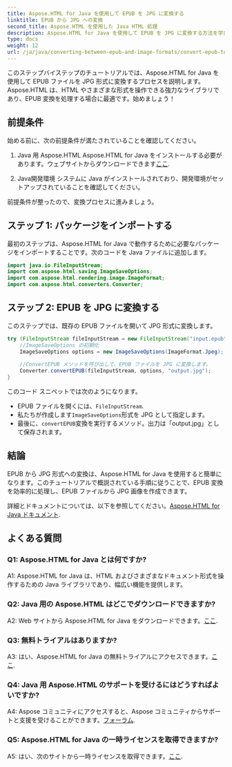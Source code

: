 ```yaml
---
title: Aspose.HTML for Java を使用して EPUB を JPG に変換する
linktitle: EPUB から JPG への変換
second_title: Aspose.HTML を使用した Java HTML 処理
description: Aspose.HTML for Java を使用して EPUB を JPG に変換する方法を学びます。ステップバイステップのガイドに従って、Aspose.HTML の機能を活用してください。
type: docs
weight: 12
url: /ja/java/converting-between-epub-and-image-formats/convert-epub-to-jpg/
---
```

このステップバイステップのチュートリアルでは、Aspose.HTML for Java を使用して EPUB ファイルを JPG 形式に変換するプロセスを説明します。 Aspose.HTML は、HTML やさまざまな形式を操作できる強力なライブラリであり、EPUB 変換を処理する場合に最適です。始めましょう！

## 前提条件

始める前に、次の前提条件が満たされていることを確認してください。

1. Java 用 Aspose.HTML
 Aspose.HTML for Java をインストールする必要があります。ウェブサイトからダウンロードできます[ここ](https://releases.aspose.com/html/java/).

2. Java開発環境
システムに Java がインストールされており、開発環境がセットアップされていることを確認してください。

前提条件が整ったので、変換プロセスに進みましょう。

## ステップ 1: パッケージをインポートする

最初のステップは、Aspose.HTML for Java で動作するために必要なパッケージをインポートすることです。次のコードを Java ファイルに追加します。

```java
import java.io.FileInputStream;
import com.aspose.html.saving.ImageSaveOptions;
import com.aspose.html.rendering.image.ImageFormat;
import com.aspose.html.converters.Converter;
```

## ステップ 2: EPUB を JPG に変換する

このステップでは、既存の EPUB ファイルを開いて JPG 形式に変換します。

```java
try (FileInputStream fileInputStream = new FileInputStream("input.epub")) {
    //ImageSaveOptions の初期化
    ImageSaveOptions options = new ImageSaveOptions(ImageFormat.Jpeg);
    
    //ConvertEPUB メソッドを呼び出して、EPUB ファイルを JPG に変換します。
    Converter.convertEPUB(fileInputStream, options, "output.jpg");
}
```

このコード スニペットでは次のようになります。

-  EPUB ファイルを開くには、`FileInputStream`.
- 私たちが作成します`ImageSaveOptions`形式を JPG として指定します。
- 最後に、`convertEPUB`変換を実行するメソッド。出力は「output.jpg」として保存されます。

## 結論

EPUB から JPG 形式への変換は、Aspose.HTML for Java を使用すると簡単になります。このチュートリアルで概説されている手順に従うことで、EPUB 変換を効率的に処理し、EPUB ファイルから JPG 画像を作成できます。

詳細とドキュメントについては、以下を参照してください。[Aspose.HTML for Java ドキュメント](https://reference.aspose.com/html/java/).

## よくある質問

### Q1: Aspose.HTML for Java とは何ですか?

A1: Aspose.HTML for Java は、HTML およびさまざまなドキュメント形式を操作するための Java ライブラリであり、幅広い機能を提供します。

### Q2: Java 用の Aspose.HTML はどこでダウンロードできますか?

 A2: Web サイトから Aspose.HTML for Java をダウンロードできます。[ここ](https://releases.aspose.com/html/java/).

### Q3: 無料トライアルはありますか?

 A3: はい、Aspose.HTML for Java の無料トライアルにアクセスできます。[ここ](https://releases.aspose.com/).

### Q4: Java 用 Aspose.HTML のサポートを受けるにはどうすればよいですか?

 A4: Aspose コミュニティにアクセスすると、Aspose コミュニティからサポートと支援を受けることができます。[フォーラム](https://forum.aspose.com/).

### Q5: Aspose.HTML for Java の一時ライセンスを取得できますか?

A5: はい、次のサイトから一時ライセンスを取得できます。[ここ](https://purchase.aspose.com/temporary-license/).
